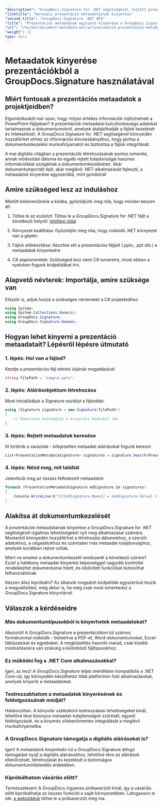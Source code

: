 ```yaml
---
"description": "GroupDocs.Signature for .NET segítségével rejtett prezentációs adatokat oldhat fel. Ismerje meg, hogyan kinyerheti és használhatja fel a metaadatokat a dokumentumkezelő rendszer korszerűsítéséhez."
"linktitle": "Keresési prezentáció metaadatainak kinyerése"
"second_title": "GroupDocs.Signature .NET API"
"title": "Prezentációs metaadatok egyszerű kinyerése a GroupDocs.Signature segítségével"
"url": "/hu/net/document-metadata-extraction/search-presentation-metadata-extraction/"
"weight": 12
type: docs
---
```

# Metaadatok kinyerése prezentációkból a GroupDocs.Signature használatával

## Miért fontosak a prezentációs metaadatok a projektjeidben?

Elgondolkodott már azon, hogy milyen értékes információk rejtőzhetnek a PowerPoint-fájljaiban? A prezentációk metaadatai kulcsfontosságú adatokat tartalmaznak a dokumentumokról, amelyek átalakíthatják a fájlok kezelését és hitelesítését. A GroupDocs.Signature for .NET segítségével könnyedén hozzáférhet ehhez az információs kincsesbányához, hogy javítsa a dokumentumkezelési munkafolyamatot és biztosítsa a fájlok integritását.

A mai digitális világban a prezentációk létrehozásának pontos ismerete, annak módosítási dátuma és egyéb rejtett tulajdonságai hasznos információkkal szolgálnak a dokumentumkezeléshez. Akár dokumentumportált épít, akár meglévő .NET-alkalmazását fejleszti, a metaadatok kinyerése egyszerűbb, mint gondolná!

## Amire szükséged lesz az induláshoz

Mielőtt belemerülnénk a kódba, győződjünk meg róla, hogy minden készen áll:

1. Töltse le az eszközt: Töltse le a GroupDocs.Signature for .NET fájlt a következő helyről: [letöltési oldal](https://releases.groupdocs.com/signature/net/)
   
2. Környezet beállítása: Győződjön meg róla, hogy működő .NET környezet van a gépén.
   
3. Fájlok előkészítése: Készítse elő a prezentációs fájljait (.pptx, .ppt stb.) a metaadatok kinyerésére
   
4. C# alapismeretek: Szükséged lesz némi C# ismeretre, mivel ebben a nyelvben fogunk kódpéldákat írni.

## Alapvető névterek: Importálja, amire szüksége van

Először is, adjuk hozzá a szükséges névtereket a C# projektedhez:

```csharp
using System;
using System.Collections.Generic;
using GroupDocs.Signature;
using GroupDocs.Signature.Domain;
```

## Hogyan lehet kinyerni a prezentáció metaadatait? Lépésről lépésre útmutató

### 1. lépés: Hol van a fájlod?

Kezdje a prezentációs fájl elérési útjának megadásával:

```csharp
string filePath = "sample.pptx";
```

### 2. lépés: Aláírásobjektum létrehozása

Most inicializáljuk a Signature osztályt a fájloddal:

```csharp
using (Signature signature = new Signature(filePath))
{
    // Hamarosan hozzáadjuk a kinyerési kódunkat ide.
}
```

### 3. lépés: Rejtett metaadatok keresése

Itt történik a varázslat – kifejezetten metaadat-aláírásokat fogunk keresni:

```csharp
List<PresentationMetadataSignature> signatures = signature.Search<PresentationMetadataSignature>(SignatureType.Metadata);
```

### 4. lépés: Nézd meg, mit találtál

Jelenítsük meg az összes felfedezett metaadatot:

```csharp
foreach (PresentationMetadataSignature mdSignature in signatures)
{
    Console.WriteLine($"\t[{mdSignature.Name}] = {mdSignature.Value} ({mdSignature.Type})");
}
```

## Alakítsa át dokumentumkezelését

A prezentációk metaadatainak kinyerése a GroupDocs.Signature for .NET segítségével izgalmas lehetőségeket nyit meg alkalmazásai számára. Mostantól könnyedén hozzáférhet a létrehozási dátumokhoz, a szerzői adatokhoz, a cégadatokhoz és számtalan más metaadat-tulajdonsághoz, amelyek korábban rejtve voltak.

Miért ne emelné a dokumentumkezelő rendszerét a következő szintre? Ezzel a hatékony metaadat-kinyerési képességgel nagyobb kontrollal rendelkezhet dokumentumai felett, és kibővített funkciókat biztosíthat felhasználóinak.

Készen állsz kipróbálni? Az általunk megadott kódpéldák egyszerűvé teszik a megvalósítást, még akkor is, ha még csak most ismerkedsz a GroupDocs.Signature könyvtárral.

## Válaszok a kérdéseidre

### Más dokumentumtípusokból is kinyerhetek metaadatokat?

Abszolút! A GroupDocs.Signature a prezentációkon túl számos formátummal működik – beleértve a PDF-et, Word-dokumentumokat, Excel-táblázatokat és egyebeket. A megközelítés hasonló marad, csak kisebb módosításokra van szükség a különböző fájltípusokhoz.

### Ez működni fog a .NET Core alkalmazásokkal?

Igen, az lesz! A GroupDocs.Signature teljes mértékben kompatibilis a .NET Core-ral, így könnyedén készíthetsz több platformon futó alkalmazásokat, amelyek kinyerik a metaadatokat.

### Testreszabhatom a metaadatok kinyerésének és feldolgozásának módját?

Határozottan. A könyvtár széleskörű testreszabási lehetőségeket kínál, lehetővé téve bizonyos metaadat-tulajdonságok szűrését, egyedi feldolgozását, és a kinyerés zökkenőmentes integrálását a meglévő munkafolyamatba.

### A GroupDocs.Signature támogatja a digitális aláírásokat is?

Igen! A metaadatok kinyerésén túl a GroupDocs.Signature átfogó támogatást nyújt a digitális aláírásokhoz, lehetővé téve az aláírások ellenőrzését, létrehozását és kezelését a biztonságos dokumentumhitelesítés érdekében.

### Kipróbálhatom vásárlás előtt?

Természetesen! A GroupDocs ingyenes próbaverziót kínál, így a vásárlás előtt kipróbálhatja az összes funkciót a saját környezetében. Látogasson el ide: [a weboldaluk](https://releases.groupdocs.com/) töltse le a próbaverziót még ma.
